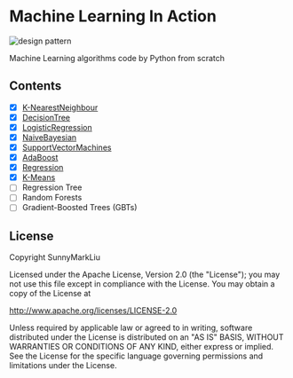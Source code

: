 # Machine Learning In Action
![design pattern](http://s.qdcdn.com/cl/10190280,800,450.jpg)

Machine Learning algorithms code by Python from scratch

## Contents
* [x] [K-NearestNeighbour](https://github.com/SunnyMarkLiu/Machine_Learning_In_Action_Algorithms/tree/master/K-NearestNeighbour)
* [x] [DecisionTree](https://github.com/SunnyMarkLiu/Machine_Learning_In_Action_Algorithms/tree/master/DecisionTree)
* [x] [LogisticRegression](https://github.com/SunnyMarkLiu/Machine_Learning_In_Action_Algorithms/tree/master/LogisticRegression)
* [x] [NaiveBayesian](https://github.com/SunnyMarkLiu/Machine_Learning_In_Action_Algorithms/tree/master/NaiveBayesian)
* [x] [SupportVectorMachines](https://github.com/SunnyMarkLiu/Machine_Learning_In_Action_Algorithms/tree/master/SupportVectorMachines)
* [x] [AdaBoost](https://github.com/SunnyMarkLiu/Machine_Learning_In_Action_Algorithms/tree/master/AdaBoost)
* [x] [Regression](https://github.com/SunnyMarkLiu/Machine_Learning_In_Action_Algorithms/tree/master/Regression)
* [x] [K-Means](https://github.com/SunnyMarkLiu/Machine_Learning_In_Action_Algorithms/tree/master/K-Means)
* [ ] Regression Tree
* [ ] Random Forests
* [ ] Gradient-Boosted Trees (GBTs)

## License
Copyright SunnyMarkLiu

Licensed under the Apache License, Version 2.0 (the "License");
you may not use this file except in compliance with the License.
You may obtain a copy of the License at

http://www.apache.org/licenses/LICENSE-2.0

Unless required by applicable law or agreed to in writing, software
distributed under the License is distributed on an "AS IS" BASIS,
WITHOUT WARRANTIES OR CONDITIONS OF ANY KIND, either express or implied.
See the License for the specific language governing permissions and
limitations under the License.

